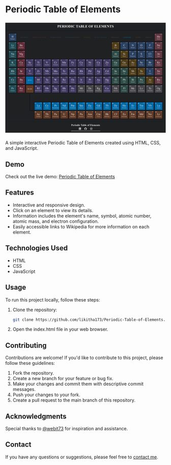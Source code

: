 # Periodic Table of Elements

![Periodic Table of Elements](https://github.com/likitha173/Periodic-Table-of-Elements/raw/main/Periodic%20Table.jpg)

A simple interactive Periodic Table of Elements created using HTML, CSS, and JavaScript.

## Demo

Check out the live demo: [Periodic Table of Elements](https://likitha173.github.io/Periodic-Table-of-Elements/)

## Features

- Interactive and responsive design.
- Click on an element to view its details.
- Information includes the element's name, symbol, atomic number, atomic mass, and electron configuration.
- Easily accessible links to Wikipedia for more information on each element.

## Technologies Used

- HTML
- CSS
- JavaScript

## Usage

To run this project locally, follow these steps:

1. Clone the repository:

   ```bash
   git clone https://github.com/likitha173/Periodic-Table-of-Elements.git

2. Open the index.html file in your web browser.
   
## Contributing

Contributions are welcome! If you'd like to contribute to this project, please follow these guidelines:

  1. Fork the repository.
  2. Create a new branch for your feature or bug fix.
  3. Make your changes and commit them with descriptive commit messages.
  4. Push your changes to your fork.
  5. Create a pull request to the main branch of this repository.

## Acknowledgments

Special thanks to [@webit73](https://github.com/webit73) for inspiration and assistance.

## Contact

If you have any questions or suggestions, please feel free to [contact me](mailto:likithakhatri5774@gmail.com).
